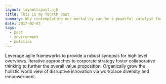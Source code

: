 ```yaml
---
layout: layouts/post.njk
title: This is my fourth post
summary: Why contemplating our mortality can be a powerful catalyst for change
date: 2017-02-03
tags:
  - post
  - environment
  - politics
---
```

Leverage agile frameworks to provide a robust synopsis for high level overviews. Iterative approaches to corporate strategy foster collaborative thinking to further the overall value proposition. Organically grow the holistic world view of disruptive innovation via workplace diversity and empowerment.
